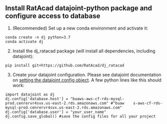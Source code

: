 ## Install RatAcad datajoint-python package and configure access to database

1. (Recommended) Set up a new conda environment and activate it:

```
conda create -n dj python=3.7
conda activate dj
```

2. Install the dj_ratacad package (will install all dependencies, including datajoint):

```
pip install git+https://github.com/RatAcad/dj_ratacad
```

3. Create your datajoint configuration. Please see datajoint documentation on [setting the datajoint config object](https://docs.datajoint.io/python/setup/01-Install-and-Connect.html). A few python lines like this should work: 

```
import datajoint as dj
dj.config['database.host'] = "buaws-aws-cf-rds-mysql-prod.cenrervr4svx.us-east-2.rds.amazonaws.com" #"buaw    s-aws-cf-rds-mysql-prod.cenrervr4svx.us-east-2.rds.amazonaws.com"
dj.config['database.user'] = "your_user_name"
dj.config.save_global() #save the config files for all your project
```
